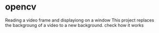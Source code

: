 # opencv
Reading a video frame and displayiong on a window
This project replaces the backgroung of a video to a new background. check how it works
